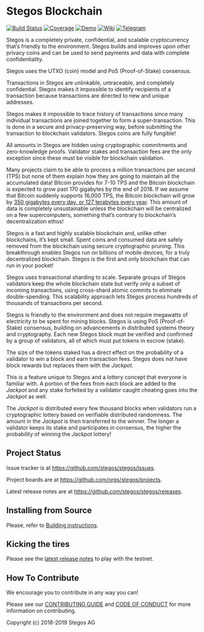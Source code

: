 # Stegos Blockchain

[![Build Status][build-badge]][build-url]
[![Coverage][coverage-badge]][coverage-url]
[![Demo][demo-badge]][demo-url]
[![Wiki][wiki-badge]][wiki-url]
[![Telegram][telegram-badge]][telegram-url]

Stegos is a completely private, confidential, and scalable cryptocurrency that’s friendly to the environment. Stegos builds and improves upon other privacy coins and can be used to send payments and data with complete confidentiality.

Stegos uses the UTXO (coin) model and PoS (Proof-of-Stake) consensus.

Transactions in Stegos are unlinkable, untraceable, and completely confidential. Stegos makes it impossible to identify recipients of a transaction because transactions are directed to new and unique addresses.

Stegos makes it impossible to trace history of transactions since many individual transactions are joined together to form a super-transaction. This is done in a secure and privacy-preserving way, before submitting the transaction to blockchain validators. Stegos coins are fully fungible!

All amounts in Stegos are hidden using cryptographic commitments and zero-knowledge proofs. Validator stakes and transaction fees are the only exception since these must be visible for blockchain validation.

Many projects claim to be able to process a million transactions per second (TPS) but none of them explain how they are going to maintain all the accumulated data! Bitcoin provides for 7-10 TPS and the Bitcoin blockchain is expected to grow past 170 gigabytes by the end of 2018. If we assume that Bitcoin suddenly supports 16,000 TPS, the Bitcoin blockchain will grow by [350 gigabytes every day, or 127 terabytes every year](https://hackernoon.com/if-we-lived-in-a-bitcoin-future-how-big-would-the-blockchain-have-to-be-bd07b282416f). This amount of data is completely unsustainable unless the blockchain will be centralized on a few supercomputers, something that’s contrary to blockchain’s decentralization ethos!

Stegos is a fast and highly scalable blockchain and, unlike other blockchains, it’s kept small. Spent coins and consumed data are safely removed from the blockchain using secure cryptographic pruning. This breakthrough enables Stegos run on billions of mobile devices, for a truly decentralized blockchain. Stegos is the first and only blockchain that can run in your pocket!

Stegos uses transactional sharding to scale. Separate groups of Stegos validators keep the whole blockchain state but verify only a subset of incoming transactions, using cross-shard atomic commits to eliminate double-spending. This scalability approach lets Stegos process hundreds of thousands of transactions per second.

Stegos is friendly to the environment and does not require megawatts of electricity to be spent for mining blocks. Stegos is using PoS (Proof-of-Stake) consensus, building on advancements in distributed systems theory and cryptography. Each new Stegos block must be verified and confirmed by a group of validators, all of which must put tokens in escrow (stake).

The size of the tokens staked has a direct effect on the probability of a validator to win a block and earn transaction fees. Stegos does not have block rewards but replaces them with the *Jackpot*.

This is a feature unique to Stegos and a lottery concept that everyone is familiar with. A portion of the fees from each block are added to the *Jackpot* and any stake forfeited by a validator caught cheating goes into the *Jackpot* as well.

The *Jackpot* is distributed every few thousand blocks when validators run a cryptographic lottery based on verifiable distributed randomness. The amount in the *Jackpot* is then transferred to the winner. The longer a validator keeps its stake and participates in consensus, the higher the probability of winning the *Jackpot* lottery!

## Project Status

Issue tracker is at https://github.com/stegos/stegos/issues.

Project boards are at https://github.com/orgs/stegos/projects.

Latest release notes are at https://github.com/stegos/stegos/releases.

## Installing from Source

Please, refer to [Building instructions](BUILD.md).

## Kicking the tires

Please see the [latest release notes](https://github.com/stegos/stegos/releases) to play with the testnet.

## How To Contribute

We encourage you to contribute in any way you can!

Please see our [CONTRIBUTING GUIDE](https://github.com/stegos/stegos/blob/dev/CONTRIBUTING.md) and [CODE OF CONDUCT](https://github.com/stegos/stegos/blob/readme/CODE_OF_CONDUCT.md) for more information on contributing.

Copyright (c) 2018-2019 Stegos AG

[build-badge]: https://gitlab.aws.stegos.com/Stegos/stegos/badges/dev/pipeline.svg
[build-url]: https://gitlab.aws.stegos.com/Stegos/stegos/commits/dev
[coverage-badge]: https://codecov.io/gh/stegos/stegos/branch/dev/graphs/badge.svg
[coverage-url]: https://codecov.io/gh/stegos/stegos
[demo-badge]: https://img.shields.io/badge/YouTube-Demo-red.svg?style=flat
[demo-url]: https://www.youtube.com/watch?v=wb4Q6wyezWM
[wiki-badge]: https://img.shields.io/badge/Documentation-Wiki-orange.svg
[wiki-url]: https://github.com/stegos/stegos/wiki
[telegram-badge]: https://img.shields.io/badge/Telegram-Chat-blue.svg?style=flat
[telegram-url]: https://t.me/stegos4privacy
